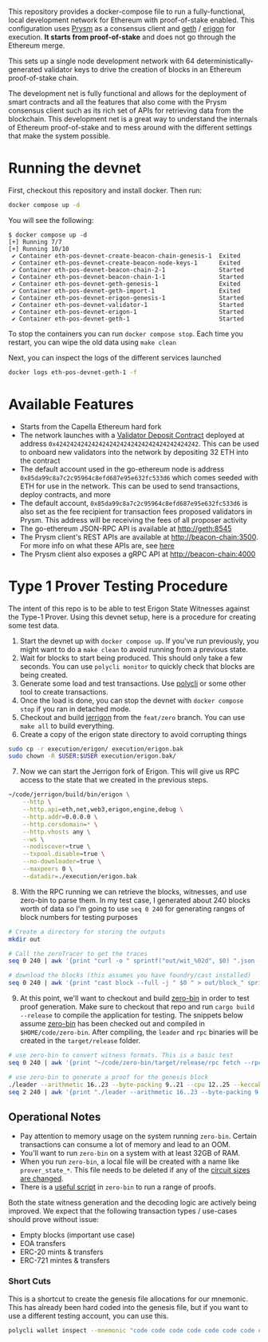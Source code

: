 This repository provides a docker-compose file to run a
fully-functional, local development network for Ethereum with
proof-of-stake enabled. This configuration uses
[Prysm](https://github.com/prysmaticlabs/prysm) as a consensus client
and [geth](https://github.com/ethereum/go-ethereum) /
[erigon](https://github.com/ledgerwatch/erigon) for execution. **It
starts from proof-of-stake** and does not go through the Ethereum merge.

This sets up a single node development network with 64
deterministically-generated validator keys to drive the creation of
blocks in an Ethereum proof-of-stake chain.

The development net is fully functional and allows for the deployment of
smart contracts and all the features that also come with the Prysm
consensus client such as its rich set of APIs for retrieving data from
the blockchain. This development net is a great way to understand the
internals of Ethereum proof-of-stake and to mess around with the
different settings that make the system possible.

# Running the devnet

First, checkout this repository and install docker. Then run:

``` bash
docker compose up -d
```

You will see the following:

``` example
$ docker compose up -d
[+] Running 7/7
[+] Running 10/10
 ✔ Container eth-pos-devnet-create-beacon-chain-genesis-1  Exited
 ✔ Container eth-pos-devnet-create-beacon-node-keys-1      Exited
 ✔ Container eth-pos-devnet-beacon-chain-2-1               Started
 ✔ Container eth-pos-devnet-beacon-chain-1-1               Started
 ✔ Container eth-pos-devnet-geth-genesis-1                 Exited
 ✔ Container eth-pos-devnet-geth-import-1                  Exited
 ✔ Container eth-pos-devnet-erigon-genesis-1               Started
 ✔ Container eth-pos-devnet-validator-1                    Started
 ✔ Container eth-pos-devnet-erigon-1                       Started
 ✔ Container eth-pos-devnet-geth-1                         Started
```

To stop the containers you can run `docker compose stop`. Each time you
restart, you can wipe the old data using `make clean`

Next, you can inspect the logs of the different services launched

``` bash
docker logs eth-pos-devnet-geth-1 -f
```

# Available Features

-   Starts from the Capella Ethereum hard fork
-   The network launches with a [Validator Deposit
    Contract](https://github.com/ethereum/consensus-specs/blob/dev/solidity_deposit_contract/deposit_contract.sol)
    deployed at address `0x4242424242424242424242424242424242424242`.
    This can be used to onboard new validators into the network by
    depositing 32 ETH into the contract
-   The default account used in the go-ethereum node is address
    `0x85da99c8a7c2c95964c8efd687e95e632fc533d6` which comes seeded with
    ETH for use in the network. This can be used to send transactions,
    deploy contracts, and more
-   The default account, `0x85da99c8a7c2c95964c8efd687e95e632fc533d6` is
    also set as the fee recipient for transaction fees proposed
    validators in Prysm. This address will be receiving the fees of all
    proposer activity
-   The go-ethereum JSON-RPC API is available at <http://geth:8545>
-   The Prysm client's REST APIs are available at
    <http://beacon-chain:3500>. For more info on what these APIs are,
    see [here](https://ethereum.github.io/beacon-APIs/)
-   The Prysm client also exposes a gRPC API at
    <http://beacon-chain:4000>


# Type 1 Prover Testing Procedure

The intent of this repo is to be able to test Erigon State Witnesses
against the Type-1 Prover. Using this devnet setup, here is a procedure for
creating some test data.

1.  Start the devnet up with `docker compose up`. If you've run
    previously, you might want to do a `make clean` to avoid running
    from a previous state.
2.  Wait for blocks to start being produced. This should only take a
    few seconds. You can use `polycli monitor` to quickly check that
    blocks are being created.
3.  Generate some load and test transactions. Use
    [polycli](https://github.com/maticnetwork/polygon-cli/blob/main/doc/polycli_loadtest.md)
    or some other tool to create transactions.
4.  Once the load is done, you can stop the devnet with `docker compose
      stop` if you ran in detached mode.
5.  Checkout and build
    [jerrigon](https://github.com/0xPolygonZero/erigon/tree/feat/zero) from the
    `feat/zero` branch. You can use `make all` to build everything.
6.  Create a copy of the erigon state directory to avoid corrupting
    things

``` bash
sudo cp -r execution/erigon/ execution/erigon.bak
sudo chown -R $USER:$USER execution/erigon.bak/
```
7.  Now we can start the Jerrigon fork of Erigon. This will give us RPC
    access to the state that we created in the previous steps.

``` bash
~/code/jerrigon/build/bin/erigon \
    --http \
    --http.api=eth,net,web3,erigon,engine,debug \
    --http.addr=0.0.0.0 \
    --http.corsdomain=* \
    --http.vhosts any \
    --ws \
    --nodiscover=true \
    --txpool.disable=true \
    --no-downloader=true \
    --maxpeers 0 \
    --datadir=./execution/erigon.bak
```

8.  With the RPC running we can retrieve the blocks, witnesses, and use
    zero-bin to parse them. In my test case, I generated about 240 blocks
    worth of data so I'm going to use `seq 0 240` for generating ranges
    of block numbers for testing purposes

``` bash
# Create a directory for storing the outputs
mkdir out

# Call the zeroTracer to get the traces
seq 0 240 | awk '{print "curl -o " sprintf("out/wit_%02d", $0) ".json -H '"'"'Content-Type: application/json'"'"' -d '"'"'{\"method\":\"debug_traceBlockByNumber\",\"params\":[\"" sprintf("0x%X", $0) "\", {\"tracer\": \"zeroTracer\"}],\"id\":1,\"jsonrpc\":\"2.0\"}'"'"' http://127.0.0.1:8545"}' | bash

# download the blocks (this assumes you have foundry/cast installed)
seq 0 240 | awk '{print "cast block --full -j " $0 " > out/block_" sprintf("%02d", $0) ".json"}' | bash
```

9. At this point, we'll want to checkout and build
    [zero-bin](https://github.com/0xPolygonZero/zero-bin) in order to
    test proof generation. Make sure to checkout that repo and run
    `cargo build --release` to compile the application for
    testing. The snippets below assume
    [zero-bin](https://github.com/0xPolygonZero/zero-bin) has been
    checked out and compiled in `$HOME/code/zero-bin`. After
    compiling, the `leader` and `rpc` binaries will be created in the
    `target/release` folder.

``` bash
# use zero-bin to convert witness formats. This is a basic test
seq 0 240 | awk '{print "~/code/zero-bin/target/release/rpc fetch --rpc-url http://127.0.0.1:8545 --block-number " $0 " > " sprintf("out/zero_%02d", $0) ".json" }' | bash

# use zero-bin to generate a proof for the genesis block
./leader --arithmetic 16..23 --byte-packing 9..21 --cpu 12..25 --keccak 14..20 --keccak-sponge 9..15 --logic 12..18 --memory 17..28 --runtime in-memory -n 1 jerigon --rpc-url http://127.0.0.1:8545 --block-number 1 --proof-output-path 1.json
seq 2 240 | awk '{print "./leader --arithmetic 16..23 --byte-packing 9..21 --cpu 12..25 --keccak 14..20 --keccak-sponge 9..15 --logic 12..18 --memory 17..28  --runtime in-memory -n 4 jerigon --rpc-url http://127.0.0.1:8545 --block-number " $1 " --proof-output-path " $1 ".json --previous-proof " ($1 - 1) ".json"}'
```

## Operational Notes

- Pay attention to memory usage on the system running
  `zero-bin`. Certain transactions can consume a lot of memory and
  lead to an OOM.
- You'll want to run `zero-bin` on a system with at least 32GB of RAM.
- When you run `zero-bin`, a local file will be created with a name
  like `prover_state_*`. This file needs to be deleted if any of the
  [circuit sizes are changed](https://github.com/0xPolygonZero/zero-bin#leader-usage).
- There is a [useful script](https://github.com/0xPolygonZero/zero-bin/blob/assorted_fixes/tools/prove_blocks.sh) in `zero-bin` to run a range of proofs.


Both the state witness generation and the decoding logic are actively
being improved. We expect that the following transaction types /
use-cases should prove without issue:

- Empty blocks (important use case)
- EOA transfers
- ERC-20 mints & transfers
- ERC-721 mintes & transfers

### Short Cuts

This is a shortcut to create the genesis file allocations for our
mnemonic. This has already been hard coded into the genesis file, but
if you want to use a different testing account, you can use this.

``` bash
polycli wallet inspect --mnemonic "code code code code code code code code code code code quality" | jq '.Addresses[] | {"key": .ETHAddress, "value": { "balance": "0x21e19e0c9bab2400000"}}' | jq -s 'from_entries'
```
